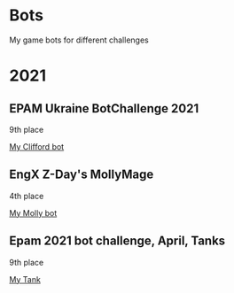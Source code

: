 # Bots
My game bots for different challenges

# 2021

## EPAM Ukraine BotChallenge 2021

9th place

[My Clifford bot](./EPAM/2021/Clifford/README.md)

## EngX Z-Day's MollyMage

4th place

[My Molly bot](./EPAM/2021/Molly/README.md)

## Epam 2021 bot challenge, April, Tanks

9th place

[My Tank](EPAM/2021/Tanki/README.md)
